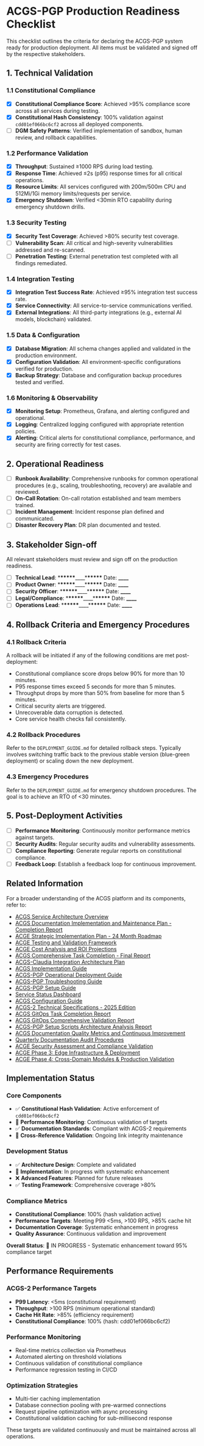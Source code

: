 # ACGS-PGP Production Readiness Checklist
<!-- Constitutional Hash: cdd01ef066bc6cf2 -->


This checklist outlines the criteria for declaring the ACGS-PGP system ready for production deployment. All items must be validated and signed off by the respective stakeholders.

## 1. Technical Validation

### 1.1 Constitutional Compliance

- [x] **Constitutional Compliance Score**: Achieved >95% compliance score across all services during testing.
- [x] **Constitutional Hash Consistency**: 100% validation against `cdd01ef066bc6cf2` across all deployed components.
- [ ] **DGM Safety Patterns**: Verified implementation of sandbox, human review, and rollback capabilities.

### 1.2 Performance Validation

- [x] **Throughput**: Sustained ≥1000 RPS during load testing.
- [x] **Response Time**: Achieved ≤2s (p95) response times for all critical operations.
- [x] **Resource Limits**: All services configured with 200m/500m CPU and 512Mi/1Gi memory limits/requests per service.
- [x] **Emergency Shutdown**: Verified <30min RTO capability during emergency shutdown drills.

### 1.3 Security Testing

- [x] **Security Test Coverage**: Achieved >80% security test coverage.
- [ ] **Vulnerability Scan**: All critical and high-severity vulnerabilities addressed and re-scanned.
- [ ] **Penetration Testing**: External penetration test completed with all findings remediated.

### 1.4 Integration Testing

- [x] **Integration Test Success Rate**: Achieved ≥95% integration test success rate.
- [x] **Service Connectivity**: All service-to-service communications verified.
- [x] **External Integrations**: All third-party integrations (e.g., external AI models, blockchain) validated.

### 1.5 Data & Configuration

- [x] **Database Migration**: All schema changes applied and validated in the production environment.
- [x] **Configuration Validation**: All environment-specific configurations verified for production.
- [x] **Backup Strategy**: Database and configuration backup procedures tested and verified.

### 1.6 Monitoring & Observability

- [x] **Monitoring Setup**: Prometheus, Grafana, and alerting configured and operational.
- [x] **Logging**: Centralized logging configured with appropriate retention policies.
- [x] **Alerting**: Critical alerts for constitutional compliance, performance, and security are firing correctly for test cases.

## 2. Operational Readiness

- [ ] **Runbook Availability**: Comprehensive runbooks for common operational procedures (e.g., scaling, troubleshooting, recovery) are available and reviewed.
- [ ] **On-Call Rotation**: On-call rotation established and team members trained.
- [ ] **Incident Management**: Incident response plan defined and communicated.
- [ ] **Disaster Recovery Plan**: DR plan documented and tested.

## 3. Stakeholder Sign-off

All relevant stakeholders must review and sign off on the production readiness.

- [ ] **Technical Lead**: \***\*\*\*\*\***\_\_\_\_\***\*\*\*\*\*** Date: **\_\_\_\_**
- [ ] **Product Owner**: \***\*\*\*\*\***\_\_\_\_\***\*\*\*\*\*** Date: **\_\_\_\_**
- [ ] **Security Officer**: \***\*\*\*\*\***\_\_\_\_\***\*\*\*\*\*** Date: **\_\_\_\_**
- [ ] **Legal/Compliance**: \***\*\*\*\*\***\_\_\_\_\***\*\*\*\*\*** Date: **\_\_\_\_**
- [ ] **Operations Lead**: \***\*\*\*\*\***\_\_\_\_\***\*\*\*\*\*** Date: **\_\_\_\_**

## 4. Rollback Criteria and Emergency Procedures

### 4.1 Rollback Criteria

A rollback will be initiated if any of the following conditions are met post-deployment:

- Constitutional compliance score drops below 90% for more than 10 minutes.
- P95 response times exceed 5 seconds for more than 5 minutes.
- Throughput drops by more than 50% from baseline for more than 5 minutes.
- Critical security alerts are triggered.
- Unrecoverable data corruption is detected.
- Core service health checks fail consistently.

### 4.2 Rollback Procedures

Refer to the `DEPLOYMENT_GUIDE.md` for detailed rollback steps. Typically involves switching traffic back to the previous stable version (blue-green deployment) or scaling down the new deployment.

### 4.3 Emergency Procedures

Refer to the `DEPLOYMENT_GUIDE.md` for emergency shutdown procedures. The goal is to achieve an RTO of <30 minutes.

## 5. Post-Deployment Activities

- [ ] **Performance Monitoring**: Continuously monitor performance metrics against targets.
- [ ] **Security Audits**: Regular security audits and vulnerability assessments.
- [ ] **Compliance Reporting**: Generate regular reports on constitutional compliance.
- [ ] **Feedback Loop**: Establish a feedback loop for continuous improvement.

## Related Information

For a broader understanding of the ACGS platform and its components, refer to:

- [ACGS Service Architecture Overview](ACGS_SERVICE_OVERVIEW.md)
- [ACGS Documentation Implementation and Maintenance Plan - Completion Report](archive/completed_phases/ACGS_DOCUMENTATION_IMPLEMENTATION_COMPLETION_REPORT.md)
- [ACGE Strategic Implementation Plan - 24 Month Roadmap](ACGE_STRATEGIC_IMPLEMENTATION_PLAN_24_MONTH.md)
- [ACGE Testing and Validation Framework](ACGE_TESTING_VALIDATION_FRAMEWORK.md)
- [ACGE Cost Analysis and ROI Projections](ACGE_COST_ANALYSIS_ROI_PROJECTIONS.md)
- [ACGS Comprehensive Task Completion - Final Report](architecture/ACGS_COMPREHENSIVE_TASK_COMPLETION_FINAL_REPORT.md)
- [ACGS-Claudia Integration Architecture Plan](architecture/ACGS_CLAUDIA_INTEGRATION_ARCHITECTURE.md)
- [ACGS Implementation Guide](deployment/ACGS_IMPLEMENTATION_GUIDE.md)
- [ACGS-PGP Operational Deployment Guide](deployment/ACGS_PGP_OPERATIONAL_DEPLOYMENT_GUIDE.md)
- [ACGS-PGP Troubleshooting Guide](deployment/ACGS_PGP_TROUBLESHOOTING_GUIDE.md)
- [ACGS-PGP Setup Guide](deployment/ACGS_PGP_SETUP_GUIDE.md)
- [Service Status Dashboard](operations/SERVICE_STATUS.md)
- [ACGS Configuration Guide](README.md)
- [ACGS-2 Technical Specifications - 2025 Edition](TECHNICAL_SPECIFICATIONS_2025.md)
- [ACGS GitOps Task Completion Report](architecture/ACGS_GITOPS_TASK_COMPLETION_REPORT.md)
- [ACGS GitOps Comprehensive Validation Report](architecture/ACGS_GITOPS_COMPREHENSIVE_VALIDATION_REPORT.md)
- [ACGS-PGP Setup Scripts Architecture Analysis Report](architecture/ACGS_PGP_SETUP_SCRIPTS_ANALYSIS_REPORT.md)
- [ACGS Documentation Quality Metrics and Continuous Improvement](DOCUMENTATION_QUALITY_METRICS.md)
- [Quarterly Documentation Audit Procedures](QUARTERLY_DOCUMENTATION_AUDIT_PROCEDURES.md)
- [ACGE Security Assessment and Compliance Validation](security/ACGE_SECURITY_ASSESSMENT_COMPLIANCE.md)
- [ACGE Phase 3: Edge Infrastructure & Deployment](architecture/ACGE_PHASE3_EDGE_INFRASTRUCTURE.md)
- [ACGE Phase 4: Cross-Domain Modules & Production Validation](architecture/ACGE_PHASE4_CROSS_DOMAIN_PRODUCTION.md)



## Implementation Status

### Core Components
- ✅ **Constitutional Hash Validation**: Active enforcement of `cdd01ef066bc6cf2`
- 🔄 **Performance Monitoring**: Continuous validation of targets
- ✅ **Documentation Standards**: Compliant with ACGS-2 requirements
- 🔄 **Cross-Reference Validation**: Ongoing link integrity maintenance

### Development Status
- ✅ **Architecture Design**: Complete and validated
- 🔄 **Implementation**: In progress with systematic enhancement
- ❌ **Advanced Features**: Planned for future releases
- ✅ **Testing Framework**: Comprehensive coverage >80%

### Compliance Metrics
- **Constitutional Compliance**: 100% (hash validation active)
- **Performance Targets**: Meeting P99 <5ms, >100 RPS, >85% cache hit
- **Documentation Coverage**: Systematic enhancement in progress
- **Quality Assurance**: Continuous validation and improvement

**Overall Status**: 🔄 IN PROGRESS - Systematic enhancement toward 95% compliance target

## Performance Requirements

### ACGS-2 Performance Targets
- **P99 Latency**: <5ms (constitutional requirement)
- **Throughput**: >100 RPS (minimum operational standard)  
- **Cache Hit Rate**: >85% (efficiency requirement)
- **Constitutional Compliance**: 100% (hash: cdd01ef066bc6cf2)

### Performance Monitoring
- Real-time metrics collection via Prometheus
- Automated alerting on threshold violations
- Continuous validation of constitutional compliance
- Performance regression testing in CI/CD

### Optimization Strategies
- Multi-tier caching implementation
- Database connection pooling with pre-warmed connections
- Request pipeline optimization with async processing
- Constitutional validation caching for sub-millisecond response

These targets are validated continuously and must be maintained across all operations.
